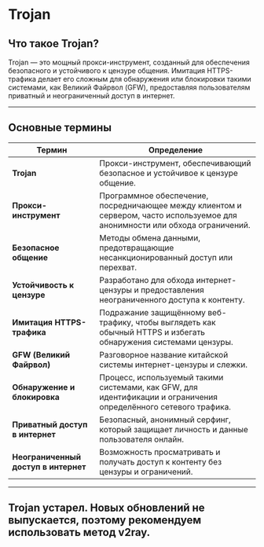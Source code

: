 # Trojan

## **Что такое Trojan?**

Trojan — это мощный прокси-инструмент, созданный для обеспечения безопасного и устойчивого к цензуре общения. Имитация HTTPS-трафика делает его сложным для обнаружения или блокировки такими системами, как Великий Файрвол (GFW), предоставляя пользователям приватный и неограниченный доступ в интернет.

---

## **Основные термины**

| **Термин**                           | **Определение**                                                                                                               |
| ------------------------------------ | ----------------------------------------------------------------------------------------------------------------------------- |
| **Trojan**                           | Прокси-инструмент, обеспечивающий безопасное и устойчивое к цензуре общение.                                                  |
| **Прокси-инструмент**                | Программное обеспечение, посредничающее между клиентом и сервером, часто используемое для анонимности или обхода ограничений. |
| **Безопасное общение**               | Методы обмена данными, предотвращающие несанкционированный доступ или перехват.                                               |
| **Устойчивость к цензуре**           | Разработано для обхода интернет-цензуры и предоставления неограниченного доступа к контенту.                                  |
| **Имитация HTTPS-трафика**           | Подражание защищённому веб-трафику, чтобы выглядеть как обычный HTTPS и избегать обнаружения системами цензуры.               |
| **GFW (Великий Файрвол)**            | Разговорное название китайской системы интернет-цензуры и слежки.                                                             |
| **Обнаружение и блокировка**         | Процесс, используемый такими системами, как GFW, для идентификации и ограничения определённого сетевого трафика.              |
| **Приватный доступ в интернет**      | Безопасный, анонимный серфинг, который защищает личность и данные пользователя онлайн.                                        |
| **Неограниченный доступ в интернет** | Возможность просматривать и получать доступ к контенту без цензуры и ограничений.                                             |

---

## Trojan устарел. Новых обновлений не выпускается, поэтому рекомендуем использовать метод v2ray.

